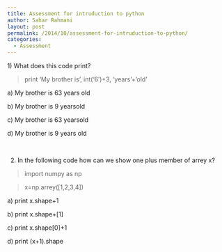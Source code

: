 ```yaml
---
title: Assessment for intruduction to python
author: Sahar Rahmani
layout: post
permalink: /2014/10/assessment-for-intruduction-to-python/
categories:
  - Assessment
---
```

1) What does this code print?

> print &#8216;My brother is&#8217;, int(&#8216;6&#8242;)+3, &#8216;years&#8217;+&#8217;old&#8217;

a) My brother is 63 years old

b) My brother is 9 yearsold

c) My brother is 63 yearsold

d) My brother is 9 years old

&nbsp;

2) In the following code how can we show one plus member of arrey x?

> import numpy as np

> x=np.arrey([1,2,3,4])

a) print x.shape+1

b) print x.shape+[1]

c) print x.shape[0]+1

d) print (x+1).shape

&nbsp;

&nbsp;

&nbsp;